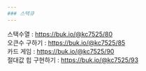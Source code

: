 ```yaml
---
### 스택큐 
---
```

스택수열 : https://buk.io/@kc7525/80 <br>
오큰수 구하기 : https://buk.io/@kc7525/85 <br>
카드 게임 : https://buk.io/@kc7525/90 <br>
절대값 힙 구현하기 : https://buk.io/@kc7525/93 <br>
